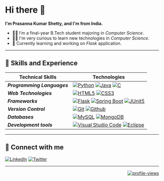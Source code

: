 ﻿# **Hi there :wave:&nbsp;**

**I'm Prasanna Kumar Shetty, and I'm from India.**

- 👨‍🎓 I’m a final-year B.Tech student majoring in _Computer Science_.
- 👨‍💻 I'm very curious to learn new technologies in _Computer Science_.
- 🔭 Currently learning and working on _Flask_ application.

---

## :dart:&nbsp;**Skills and Experience**

| Technical Skills            | Technologies                                                                                                                                                                                                                                                                                                                                                                                                                                           |
| --------------------------- | ------------------------------------------------------------------------------------------------------------------------------------------------------------------------------------------------------------------------------------------------------------------------------------------------------------------------------------------------------------------------------------------------------------------------------------------------------ |
| **_Programming Languages_** | [![Python](https://img.shields.io/badge/Python-3776AB?style=for-the-badge&logo=python&logoColor=white)](https://www.python.org/) [![Java](https://img.shields.io/badge/Java-ED8B00?style=for-the-badge&logo=java&logoColor=white)](https://www.oracle.com/java/technologies/javase-downloads.html) [![C](https://img.shields.io/badge/C-00599C?style=for-the-badge&logo=c&logoColor=white)](https://visualstudio.microsoft.com/vs/features/cplusplus/) |
| **_Web Technologies_**      | [![HTML5](https://img.shields.io/badge/HTML5-E34F26?style=for-the-badge&logo=html5&logoColor=white)](https://developer.mozilla.org/en-US/docs/Web/Guide/HTML/HTML5) [![CSS3](https://img.shields.io/badge/CSS3-264de4?style=for-the-badge&logo=css3&logoColor=white)](https://developer.mozilla.org/en-US/docs/Web/CSS)                                                                                                                                |
| **_Frameworks_**            | [![Flask](https://img.shields.io/badge/flask-3babc3?style=for-the-badge&logo=flask&logoColor=white)](https://flask.palletsprojects.com/en/3.0.x/) [![Spring Boot](https://img.shields.io/badge/spring_boot-6DB33F?style=for-the-badge&logo=springboot&logoColor=white)](https://spring.io/projects/spring-boot) [![JUnit5](https://img.shields.io/badge/junit5-25A162?style=for-the-badge&logo=junit5&logoColor=white)](https://junit.org/junit5/)     |
| **_Version Control_**       | [![Git](https://img.shields.io/badge/git-F05032?style=for-the-badge&logo=git&logoColor=white)](https://git-scm.com/) [![Github](https://img.shields.io/badge/github-181717?style=for-the-badge&logo=github&logoColor=white)](https://github.com/)                                                                                                                                                                                                      |
| **_Databases_**             | [![MySQL](https://img.shields.io/badge/mysql-4479A1?style=for-the-badge&logo=mysql&logoColor=white)](https://www.mysql.com/) [![MongoDB](https://img.shields.io/badge/mongodb-47A248?style=for-the-badge&logo=mongodb&logoColor=white)](https://www.mongodb.com/)                                                                                                                                                                                      |
| **_Development tools_**     | [![Visual Studio Code](https://img.shields.io/badge/visual_studio_code-007ACC?style=for-the-badge&logo=visualstudiocode&logoColor=white)](https://code.visualstudio.com/) [![Eclipse](https://img.shields.io/badge/eclipse-2C2255?style=for-the-badge&logo=eclipseide&logoColor=white)](https://www.eclipse.org/)                                                                                                                                      |

---

## :handshake:&nbsp;**Connect with me**

[![LinkedIn](https://img.shields.io/badge/LinkedIn-0077B5?style=flat-square&logo=linkedin&logoColor=white)](https://www.linkedin.com/in/prasanna-kumar-shetty-93b82724a)
[![Twitter](https://img.shields.io/badge/Twitter-000000?style=flat-square&logo=x&logoColor=white)](https://twitter.com/_pkshetty)

---

<div align = right>

[![profile-views](https://komarev.com/ghpvc/?username=pkshetty15&style=for-the-badge)](https://github.com/pkshetty15)

</div>

